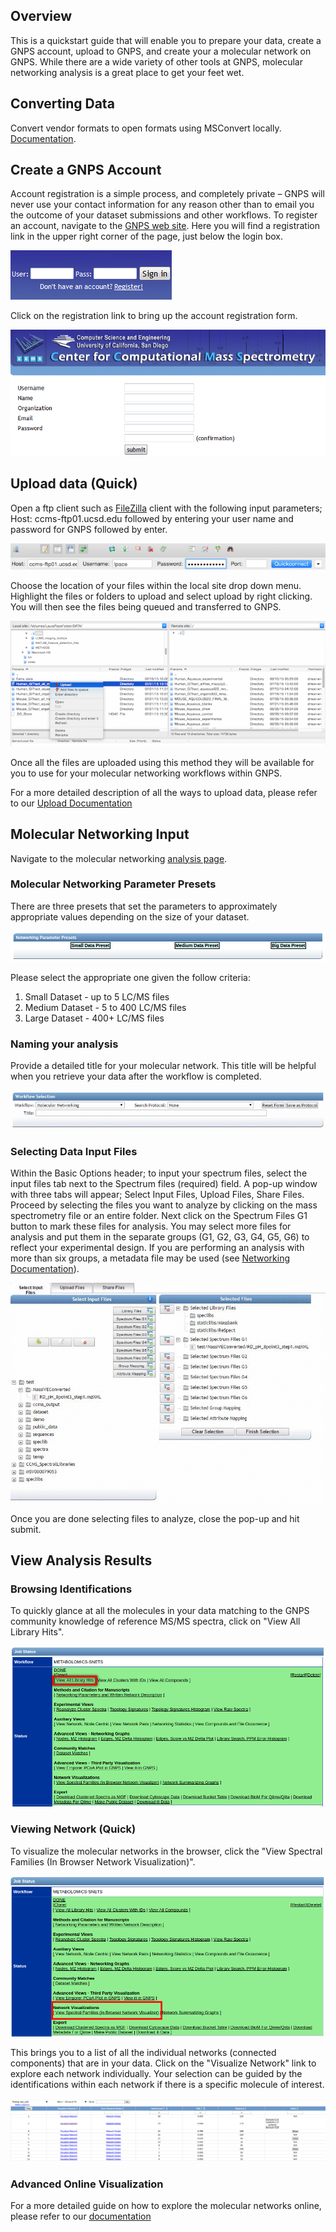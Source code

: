 ## Overview

This is a quickstart guide that will enable you to prepare your data, create a GNPS account, upload to GNPS, and create your a molecular network on GNPS. While there are a wide variety of other tools at GNPS, molecular networking analysis is a great place to get your feet wet.

## Converting Data

Convert vendor formats to open formats using MSConvert locally. [Documentation](fileconversion.md).

## Create a GNPS Account

Account registration is a simple process, and completely private – GNPS will never use your contact information for any reason other than to email you the outcome of your dataset submissions and other workflows. To register an account, navigate to the [GNPS web site](https://gnps.ucsd.edu/). Here you will find a registration link in the upper right corner of the page, just below the login box.

![GNPS login box](img/quickstart/MassIVE_login_box.png)

Click on the registration link to bring up the account registration form.

![GNPS registration form](img/quickstart/MassIVE_registration_form.png)

## Upload data (Quick)

Open a ftp client such as [FileZilla](https://filezilla-project.org/) client with the following input parameters; Host: ccms-ftp01.ucsd.edu followed by entering your user name and password for GNPS followed by enter.

![Filezilla Upload](img/quickstart/filezilla_address.png)

Choose the location of your files within the local site drop down menu. Highlight the files or folders to upload and select upload by right clicking. You will then see the files being queued and transferred to GNPS.

![Filezilla Upload](img/quickstart/filezilla_upload.png)

Once all the files are uploaded using this method they will be available for you to use for your molecular networking workflows within GNPS.

For a more detailed description of all the ways to upload data, please refer to our [Upload Documentation](fileupload.md)

## Molecular Networking Input

Navigate to the molecular networking [analysis page](https://gnps.ucsd.edu/ProteoSAFe/index.jsp?params=%7B%22workflow%22:%22METABOLOMICS-SNETS%22,%22library_on_server%22:%22d.speclibs;%22%7D).

### Molecular Networking Parameter Presets

There are three presets that set the parameters to approximately appropriate values depending on the size of your dataset.

![presets](img/quickstart/networking_presets.png)

Please select the appropriate one given the follow criteria:

1. Small Dataset - up to 5 LC/MS files
2. Medium Dataset - 5 to 400 LC/MS files
3. Large Dataset - 400+ LC/MS files

### Naming your analysis

Provide a detailed title for your molecular network. This title will be helpful when you retrieve your data after the workflow is completed.

![set title](img/quickstart/networking_title.gif)

### Selecting Data Input Files

Within the Basic Options header; to input your spectrum files, select the input files tab next to the Spectrum files (required) field. A pop-up window with three tabs will appear; Select Input Files, Upload Files, Share Files. Proceed by selecting the files you want to analyze by clicking on the mass spectrometry file or an entire folder. Next click on the Spectrum Files G1 button to mark these files for analysis. You may select more files for analysis and put them in the separate groups (G1, G2, G3, G4, G5, G6) to reflect your experimental design. If you are performing an analysis with more than six groups, a metadata file may be used (see [Networking Documentation](networking.md)).

![select files](img/quickstart/file_selection.gif)

Once you are done selecting files to analyze, close the pop-up and hit submit.

## View Analysis Results

### Browsing Identifications

To quickly glance at all the molecules in your data matching to the GNPS community knowledge of reference MS/MS spectra, click on "View All Library Hits".

![view libraries](img/quickstart/select_library_matches.png)

### Viewing Network (Quick)

To visualize the molecular networks in the browser, click the "View Spectral Families (In Browser Network Visualization)".

![view networks](img/quickstart/view_networks.png)

This brings you to a list of all the individual networks (connected components) that are in your data. Click on the "Visualize Network" link to explore each network individually. Your selection can be guided by the identifications within each network if there is a specific molecule of interest.

![all networks](img/quickstart/all_networks.png)


### Advanced Online Visualization

For a more detailed guide on how to explore the molecular networks online, please refer to our [documentation](networking.md)
